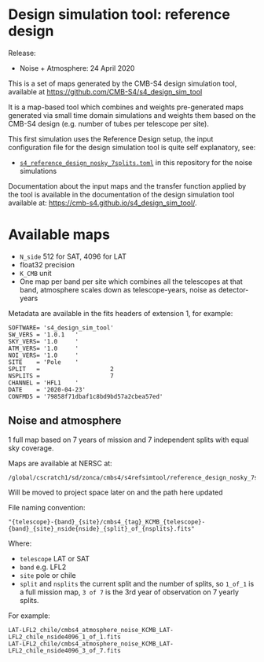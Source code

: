Design simulation tool: reference design
========================================

Release:

* Noise + Atmosphere: 24 April 2020

This is a set of maps generated by the CMB-S4 design simulation tool, available at <https://github.com/CMB-S4/s4_design_sim_tool>

It is a map-based tool which combines and weights pre-generated maps generated via small time domain simulations and weights them based on the CMB-S4 design (e.g. number of tubes per telescope per site).

This first simulation uses the Reference Design setup, the input configuration file for the design simulation tool is quite
self explanatory, see:

* [`s4_reference_design_nosky_7splits.toml`](s4_reference_design_nosky_7splits.toml) in this repository for the noise simulations

Documentation about the input maps and the transfer function applied by the tool is available
in the documentation of the design simulation tool available at: <https://cmb-s4.github.io/s4_design_sim_tool/>.

# Available maps

* `N_side` 512 for SAT, 4096 for LAT
* float32 precision
* `K_CMB` unit
* One map per band per site which combines all the telescopes at that band, atmosphere scales down as telescope-years, noise as detector-years

Metadata are available in the fits headers of extension 1, for example:

```
SOFTWARE= 's4_design_sim_tool'                                                  
SW_VERS = '1.0.1   '                                                            
SKY_VERS= '1.0     '                                                            
ATM_VERS= '1.0     '                                                            
NOI_VERS= '1.0     '                                                            
SITE    = 'Pole    '                                                            
SPLIT   =                    2                                                  
NSPLITS =                    7                                                  
CHANNEL = 'HFL1    '                                                            
DATE    = '2020-04-23'                                                          
CONFMD5 = '79858f71dbaf1c8bd9bd57a2cbea57ed'   
```

## Noise and atmosphere

1 full map based on 7 years of mission and 7 independent splits with equal sky coverage.

Maps are available at NERSC at:

    /global/cscratch1/sd/zonca/cmbs4/s4refsimtool/reference_design_nosky_7splits

Will be moved to project space later on and the path here updated

File naming convention:

    "{telescope}-{band}_{site}/cmbs4_{tag}_KCMB_{telescope}-{band}_{site}_nside{nside}_{split}_of_{nsplits}.fits"

Where:
   
* `telescope` LAT or SAT
* `band` e.g. LFL2
* `site` pole or chile
* `split` and `nsplits` the current split and the number of splits, so `1_of_1` is a full mission map, `3 of 7` is the 3rd year of observation on 7 yearly splits.

For example:

    LAT-LFL2_chile/cmbs4_atmosphere_noise_KCMB_LAT-LFL2_chile_nside4096_1_of_1.fits
    LAT-LFL2_chile/cmbs4_atmosphere_noise_KCMB_LAT-LFL2_chile_nside4096_3_of_7.fits



